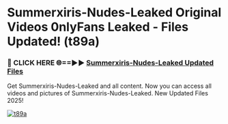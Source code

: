 # Summerxiris-Nudes-Leaked Original Videos 0nlyFans Leaked - Files Updated! (t89a)

<h3>🔴 CLICK HERE 🌐==►► <a href="https://tinyurl.com/yrmya6cz" rel="nofollow">Summerxiris-Nudes-Leaked Updated Files</a></h3>

Get Summerxiris-Nudes-Leaked and all content. Now you can access all videos and pictures of Summerxiris-Nudes-Leaked. New Updated Files 2025!

[![t89a](https://i.imgur.com/FMdXYCs.gif)](https://tinyurl.com/yrmya6cz)
